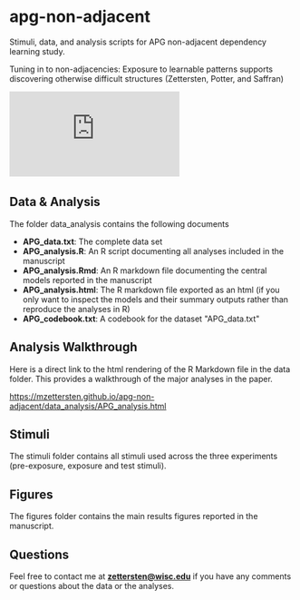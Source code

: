 # apg-non-adjacent
Stimuli, data, and analysis scripts for APG non-adjacent dependency learning study.

Tuning in to non-adjacencies: Exposure to learnable patterns supports discovering otherwise difficult structures 
(Zettersten, Potter, and Saffran)

![Effect of Learnable Pre-Exposure on Accuracy](https://github.com/mzettersten/apg-non-adjacent/blob/master/figures/all_exps_test.pdf)

## Data & Analysis

The folder data_analysis contains the following documents

- **APG_data.txt**: The complete data set
- **APG_analysis.R**: An R script documenting all analyses included in the manuscript
- **APG_analysis.Rmd**: An R markdown file documenting the central models reported in the manuscript
- **APG_analysis.html**: The R markdown file exported as an html (if you only want to inspect the models and their summary outputs rather than reproduce the analyses in R)
- **APG_codebook.txt**: A codebook for the dataset "APG_data.txt"

## Analysis Walkthrough

Here is a direct link to the html rendering of the R Markdown file in the data folder. This provides a walkthrough of the major analyses in the paper.

https://mzettersten.github.io/apg-non-adjacent/data_analysis/APG_analysis.html

## Stimuli

The stimuli folder contains all stimuli used across the three experiments (pre-exposure, exposure and test stimuli).

## Figures

The figures folder contains the main results figures reported in the manuscript.

## Questions

Feel free to contact me at **zettersten@wisc.edu** if you have any comments or questions about the data or the analyses.

